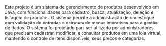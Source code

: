 Este projeto é um sistema de gerenciamento de produtos desenvolvido em Java, com funcionalidades para cadastro, busca, atualização, deleção e listagem de produtos.
O sistema permite a administração de um estoque com validação de entradas e estrutura de menus interativos para a gestão de dados.
O sistema foi projetado para ser utilizado por administradores que precisam cadastrar, modificar,
e consultar produtos em uma loja virtual, mantendo o controle de itens disponíveis, seus preços e categorias.
